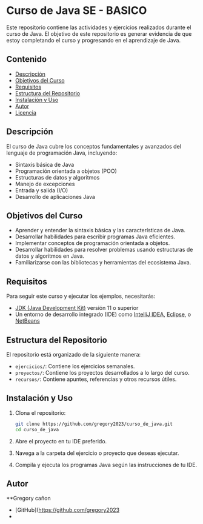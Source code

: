 # Curso de Java SE - BASICO

Este repositorio contiene las actividades y ejercicios realizados durante el curso de Java. El objetivo de este repositorio es generar evidencia de que estoy completando el curso y progresando en el aprendizaje de Java.

## Contenido

- [Descripción](#descripción)
- [Objetivos del Curso](#objetivos-del-curso)
- [Requisitos](#requisitos)
- [Estructura del Repositorio](#estructura-del-repositorio)
- [Instalación y Uso](#instalación-y-uso)
- [Autor](#autor)
- [Licencia](#licencia)

## Descripción

El curso de Java cubre los conceptos fundamentales y avanzados del lenguaje de programación Java, incluyendo:

- Sintaxis básica de Java
- Programación orientada a objetos (POO)
- Estructuras de datos y algoritmos
- Manejo de excepciones
- Entrada y salida (I/O)
- Desarrollo de aplicaciones Java

## Objetivos del Curso

- Aprender y entender la sintaxis básica y las características de Java.
- Desarrollar habilidades para escribir programas Java eficientes.
- Implementar conceptos de programación orientada a objetos.
- Desarrollar habilidades para resolver problemas usando estructuras de datos y algoritmos en Java.
- Familiarizarse con las bibliotecas y herramientas del ecosistema Java.

## Requisitos

Para seguir este curso y ejecutar los ejemplos, necesitarás:

- [JDK (Java Development Kit)](https://www.oracle.com/java/technologies/javase-jdk11-downloads.html) versión 11 o superior
- Un entorno de desarrollo integrado (IDE) como [IntelliJ IDEA](https://www.jetbrains.com/idea/download/), [Eclipse](https://www.eclipse.org/downloads/), o [NetBeans](https://netbeans.apache.org/download/index.html)

## Estructura del Repositorio

El repositorio está organizado de la siguiente manera:

- `ejercicios/`: Contiene los ejercicios semanales.
- `proyectos/`: Contiene los proyectos desarrollados a lo largo del curso.
- `recursos/`: Contiene apuntes, referencias y otros recursos útiles.

## Instalación y Uso

1. Clona el repositorio:

    ```sh
    git clone https://github.com/gregory2023/curso_de_java.git
    cd curso_de_java
    ```

2. Abre el proyecto en tu IDE preferido.
3. Navega a la carpeta del ejercicio o proyecto que deseas ejecutar.
4. Compila y ejecuta los programas Java según las instrucciones de tu IDE.

## Autor

**Gregory cañon
- [GitHub](https://github.com/gregory2023
-
